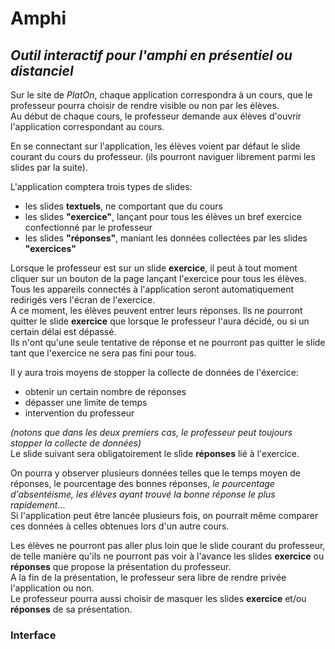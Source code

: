  #    Amphi
## *Outil interactif pour l'amphi en présentiel ou distanciel*  

Sur le site de *PlatOn*, chaque application correspondra à un cours, que le professeur pourra choisir de rendre visible ou non par les élèves.  
Au début de chaque cours, le professeur demande aux élèves d'ouvrir l'application correspondant au cours.  
  
En se connectant sur l'application, les élèves voient par défaut le slide courant du cours du professeur. (ils pourront naviguer librement parmi les slides par la suite).  

L'application comptera trois types de slides:  
  - les slides **textuels**, ne comportant que du cours  
  - les slides **"exercice"**, lançant pour tous les élèves un bref exercice confectionné par le professeur  
  - les slides **"réponses"**, maniant les données collectées par les slides **"exercices"**  

Lorsque le professeur est sur un slide **exercice**, il peut à tout moment cliquer sur un bouton de la page lançant l'exercice pour tous les élèves. Tous les appareils connectés à l'application seront automatiquement redirigés vers l'écran de l'exercice.    
A ce moment, les élèves peuvent entrer leurs réponses. Ils ne pourront quitter le slide **exercice** que lorsque le professeur l'aura décidé, ou si un certain délai est dépassé.  
Ils n'ont qu'une seule tentative de réponse et ne pourront pas quitter le slide tant que l'exercice ne sera pas fini pour tous.

Il y aura trois moyens de stopper la collecte de données de l'éxercice:
  - obtenir un certain nombre de réponses
  - dépasser une limite de temps
  - intervention du professeur
  
*(notons que dans les deux premiers cas, le professeur peut toujours stopper la collecte de données)*  
Le slide suivant sera obligatoirement le slide **réponses** lié à l'exercice.

On pourra y observer plusieurs données telles que le temps moyen de réponses, le pourcentage des bonnes réponses, *le pourcentage d'absentéisme, les élèves ayant trouvé la bonne réponse le plus rapidement*...  
Si l'application peut être lancée plusieurs fois, on pourrait même comparer ces données à celles obtenues lors d'un autre cours.

Les élèves ne pourront pas aller plus loin que le slide courant du professeur, de telle manière qu'ils ne pourront pas voir à l'avance les slides **exercice** ou **réponses** que propose la présentation du professeur.  
A la fin de la présentation, le professeur sera libre de rendre privée l'application ou non.  
Le professeur pourra aussi choisir de masquer les slides **exercice** et/ou **réponses** de sa présentation.

###  Interface

